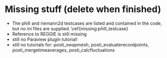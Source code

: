 # Missing stuff (delete when finished)

* The phill and riemann2d testcases are listed and contained in the code, but no ini files are supplied. \ref{missing:phill_testcase}
* Reference to REGGIE is still missing
* still no Paraview plugin tutorial!
* still no tutorials for: posti_swapmesh, posti_evaluaterecordpoints, posti_mergetimeaverages, posti_calcfluctuations
